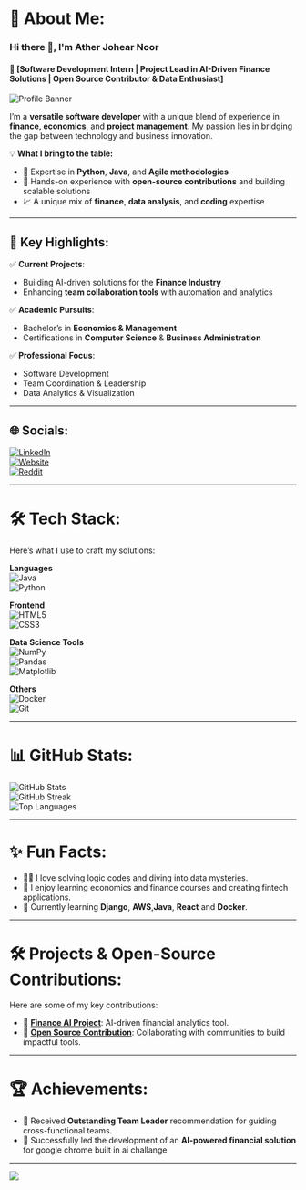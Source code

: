 # 💫 About Me:
### Hi there 👋, I'm **Ather Johear Noor**  
#### 🚀 [Software Development Intern | Project Lead in AI-Driven Finance Solutions | Open Source Contributor & Data Enthusiast]  

![Profile Banner](https://media.licdn.com/dms/image/v2/D5616AQEMlZMP_CJiCQ/profile-displaybackgroundimage-shrink_350_1400/profile-displaybackgroundimage-shrink_350_1400/0/1732155620705?e=1737590400&v=beta&t=Gp5Z1fUdaDDGV6whFYr1cH5h8j8gWOa0bXvve91CPqk)

I’m a **versatile software developer** with a unique blend of experience in **finance, economics**, and **project management**. My passion lies in bridging the gap between technology and business innovation.

💡 **What I bring to the table:**  
- 🧠 Expertise in **Python**, **Java**, and **Agile methodologies**  
- 🔧 Hands-on experience with **open-source contributions** and building scalable solutions  
- 📈 A unique mix of **finance**, **data analysis**, and **coding** expertise  

---

## 🌟 Key Highlights:
✅ **Current Projects**:  
- Building AI-driven solutions for the **Finance Industry**  
- Enhancing **team collaboration tools** with automation and analytics  

✅ **Academic Pursuits**:  
- Bachelor’s in **Economics & Management**  
- Certifications in **Computer Science** & **Business Administration**  

✅ **Professional Focus**:  
- Software Development  
- Team Coordination & Leadership  
- Data Analytics & Visualization  

---

## 🌐 Socials:
[![LinkedIn](https://img.shields.io/badge/LinkedIn-%230077B5.svg?logo=linkedin&logoColor=white)](https://www.linkedin.com/in/ather-johear-noor-621541278/)  
[![Website](https://img.shields.io/badge/Website-%23F7DF1E.svg?logo=icloud&logoColor=black)](https://atherjohearn.wixsite.com/my-website)  
[![Reddit](https://img.shields.io/badge/Reddit-%23FF4500.svg?logo=reddit&logoColor=white)](https://www.reddit.com/user/Icy_Show5139/)  

---

# 🛠️ Tech Stack:
Here’s what I use to craft my solutions:  

**Languages**  
![Java](https://img.shields.io/badge/java-%23ED8B00.svg?style=for-the-badge&logo=openjdk&logoColor=white)  
![Python](https://img.shields.io/badge/python-%233776AB.svg?style=for-the-badge&logo=python&logoColor=%23FFD43B)  

**Frontend**  
![HTML5](https://img.shields.io/badge/html5-%23E34F26.svg?style=for-the-badge&logo=html5&logoColor=white)  
![CSS3](https://img.shields.io/badge/css3-%231572B6.svg?style=for-the-badge&logo=css3&logoColor=white)  

**Data Science Tools**  
![NumPy](https://img.shields.io/badge/numpy-%23013243.svg?style=for-the-badge&logo=numpy&logoColor=white)  
![Pandas](https://img.shields.io/badge/Pandas-%23150458.svg?style=for-the-badge&logo=pandas&logoColor=white)  
![Matplotlib](https://img.shields.io/badge/Matplotlib-%233776AB.svg?style=for-the-badge&logo=python&logoColor=white)  

**Others**  
![Docker](https://img.shields.io/badge/Docker-%230db7ed.svg?style=for-the-badge&logo=docker&logoColor=white)  
![Git](https://img.shields.io/badge/git-%23F05033.svg?style=for-the-badge&logo=git&logoColor=white)  

---

# 📊 GitHub Stats:
![GitHub Stats](https://github-readme-stats.vercel.app/api?username=atherjnoor&theme=radical&show_icons=true&hide_border=false)  
![GitHub Streak](https://github-readme-streak-stats.herokuapp.com/?user=atherjnoor&theme=radical&hide_border=false)  
![Top Languages](https://github-readme-stats.vercel.app/api/top-langs/?username=atherjnoor&theme=radical&hide_border=false&layout=compact)  

---

# ✨ Fun Facts:
- 🕵️‍♂️ I love solving logic codes and diving into data mysteries.  
- 🎨 I enjoy learning economics and finance courses and creating fintech applications.  
- 🌱 Currently learning **Django**, **AWS**,**Java**, **React** and **Docker**.  

---

# 🛠️ Projects & Open-Source Contributions:
Here are some of my key contributions:  
- 🔗 **[Finance AI Project](https://www.linkedin.com/feed/update/urn:li:activity:7264836033647636480/)**: AI-driven financial analytics tool.  
- 🔗 **[Open Source Contribution](https://github.com/metakgp/iqps-go)**: Collaborating with communities to build impactful tools.  

---

# 🏆 Achievements:
- 🏅 Received **Outstanding Team Leader** recommendation for guiding cross-functional teams.  
- 🌟 Successfully led the development of an **AI-powered financial solution** for google chrome built in ai challange   

---

[![](https://visitcount.itsvg.in/api?id=atherjnoor&label=Profile%20Views&color=0&icon=5)](https://visitcount.itsvg.in)
